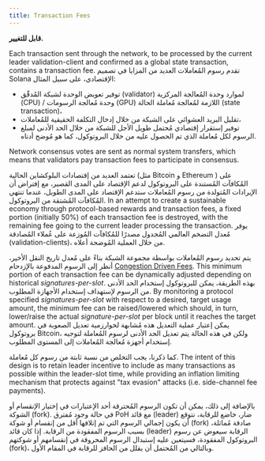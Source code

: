 ```yaml
---
title: Transaction Fees
---
```


**قابل للتغيير.**

Each transaction sent through the network, to be processed by the current leader validation-client and confirmed as a global state transaction, contains a transaction fee. تقدم رسوم المُعاملات العديد من المزايا في تصميم Solana الإقتصادي، على سبيل المثال:

- توفير تعويض الوحدة لشبكة المُدقّق (validator) لموارد وحدة المُعالجة المركزية (CPU) / وحدة مُعالجة الرسومات (GPU) اللازمة لمُعالجة مُعاملة الحالة (state transaction)،
- تقليل البريد العشوائي على الشبكة من خلال إدخال التكلفة الحقيقية للمُعاملات،
- توفير إستقرار إقتصادي مُحتمل طويل الأجل للشبكة من خلال الحد الأدنى لمبلغ الرسوم لكل مُعاملة الذي تم الحصول عليه من خلال البروتوكول، كما هو مُوضح أدناه.

Network consensus votes are sent as normal system transfers, which means that validators pay transaction fees to participate in consensus.

تعتمد العديد من إقتصادات البلوكشاين الحالية (مثل Bitcoin و Ethereum \) على المُكافآت المُستندة على البروتوكول لدعم الإقتصاد على المدى القصير، مع إفتراض أن الإيرادات المُتولدة من رسوم المُعاملات ستدعم الإقتصاد على المدى الطويل، عندما تنتهي المُكافآت المُشتقة من البروتوكول. In an attempt to create a sustainable economy through protocol-based rewards and transaction fees, a fixed portion (initially 50%) of each transaction fee is destroyed, with the remaining fee going to the current leader processing the transaction. يوفر مُعدل التضخم العالمي المُجدول مصدرًا للمُكافآت المُوزعة على عُملاء المُصادقة (validation-clients)، من خلال العملية المُوضحة أعلاه.

يتم تحديد رسوم المُعاملات بواسطة مجموعة الشبكة بناءً على مُعدل تاريخ النقل الأخير، أنظر إلى الرسوم المدفوعة بالإزدحام [Congestion Driven Fees](implemented-proposals/transaction-fees.md#congestion-driven-fees). This minimum portion of each transaction fee can be dynamically adjusted depending on historical _signatures-per-slot_. بهذه الطريقة، يمكن للبروتوكول إستخدام الحد الأدنى من الرسوم لإستهداف إستخدام الأجهازة المطلوب. By monitoring a protocol specified _signatures-per-slot_ with respect to a desired, target usage amount, the minimum fee can be raised/lowered which should, in turn, lower/raise the actual _signature-per-slot_ per block until it reaches the target amount. يمكن إعتبار عملية التعديل هذه مُشابهة لخوارزمية تعديل الصعوبة في بروتوكول Bitcoin، ولكن في هذه الحالة يتم تعديل الحد الأدنى لرسوم المُعاملة لتوجيه إستخدام أجهزة مُعالجة المُعاملات إلى المستوى المطلوب.

كما ذكرنا، يجب التخلص من نسبة ثابتة من رسوم كل مُعاملة. The intent of this design is to retain leader incentive to include as many transactions as possible within the leader-slot time, while providing an inflation limiting mechanism that protects against "tax evasion" attacks \(i.e. side-channel fee payments\).

بالإضافة إلى ذلك، يمكن أن تكون الرسوم المُحترقة أحد الإعتبارات في إختيار الإنقسام أو الشوكة (fork). في حالة وجود مُفترق PoH مع قائد (leader) ضار، خاضع للرقابة، نتوقع أن يكون إجمالي الرسوم التي تم إتلافها أقل من إنقسام أو شوكة (fork) صادقة مُماثلة، بسبب الرسوم المفقودة من الرقابة. إذا كان قائد (leader) الرقابة سيعوض عن رسوم البروتوكول المفقودة، فسيتعين عليه إستبدال الرسوم المحروقة في إنقسامهم أو شوكتهم (fork)، وبالتالي من المُحتمل أن يقلل من الحافز للرقابة في المقام الأول.
